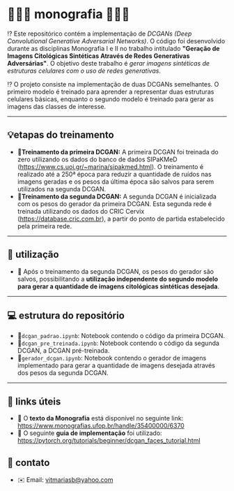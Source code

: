 
# 👩🏾‍💻 monografia 👩🏾‍💻

⁉️ Este repositórico contém a implementação de *DCGANs (Deep Convolutional Generative Adversarial Networks)*. O código foi desenvolvido durante as disciplinas Monografia I e II no trabalho intitulado **"Geração de Imagens Citológicas Sintéticas Através de Redes Generativas Adversárias"**. O objetivo deste trabalho é *gerar imagens sintéticas de estruturas celulares com o uso de redes generativas*.

⁉️ O projeto consiste na implementação de duas DCGANs semelhantes. O primeiro modelo é treinado para aprender a representar duas estruturas celulares básicas, enquanto o segundo modelo é treinado para gerar as imagens das classes de interesse.

---

## 💡etapas do treinamento
- 🔬**Treinamento da primeira DCGAN:** A primeira DCGAN foi treinada do zero utilizando os dados do banco de dados SIPaKMeD (https://www.cs.uoi.gr/~marina/sipakmed.html). O treinamento é realizado até a 250ª época para reduzir a quantidade de ruídos nas imagens geradas e os pesos da última época são salvos para serem utilizados na segunda DCGAN.
- 🔬**Treinamento da segunda DCGAN:** A segunda DCGAN é inicializada com os pesos do gerador da primeira DCGAN. Esta segunda rede é treinada utilizando os dados do CRIC Cervix (https://database.cric.com.br), a partir do ponto de partida estabelecido pela primeira rede.

---

## 🤔 utilização
- 🔬 Após o treinamento da segunda DCGAN, os pesos do gerador são salvos, possibilitando a **utilização independente do segundo modelo para gerar a quantidade de imagens citológicas sintéticas desejada**.

---

## 💻 estrutura do repositório
- 💾`dcgan_padrao.ipynb`: Notebook contendo o código da primeira DCGAN.
- 💾`dcgan_pre_treinada.ipynb`: Notebook contendo o código da segunda DCGAN, a DCGAN pré-treinada.
- 💾`gerador_dcgan.ipynb`: Notebook contendo o gerador de imagens implementado para gerar a quantidade de imagens desejada através dos pesos da segunda DCGAN.
---

## 📝 links úteis
- 🔗 O **texto da Monografia** está disponível no seguinte link: https://www.monografias.ufop.br/handle/35400000/6370
- 🔗 O seguinte **guia de implementação** foi utilizado: https://pytorch.org/tutorials/beginner/dcgan_faces_tutorial.html

## 📩 contato
- ✉️ Email: vitmariasb@yahoo.com
